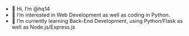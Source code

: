 - 👋 Hi, I’m @hq14
- 👀 I’m interested in Web Development as well as coding in Python. 
- 🌱 I’m currently learning Back-End Development, using Python/Flask as well as Node.js/Express.js

<!---
hq14/hq14 is a ✨ special ✨ repository because its `README.md` (this file) appears on your GitHub profile.
You can click the Preview link to take a look at your changes.
--->
